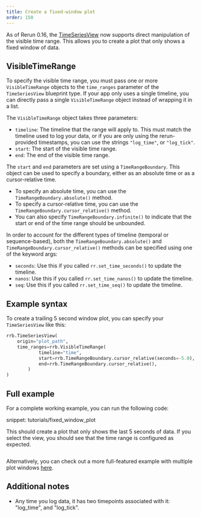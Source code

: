 ```yaml
---
title: Create a fixed-window plot
order: 150
---
```


As of Rerun 0.16, the [TimeSeriesView](../reference/types/views/time_series_view.md) now supports direct
manipulation of the visible time range. This allows you to create a plot that only shows a fixed window of data.

## VisibleTimeRange

To specify the visible time range, you must pass one or more `VisibleTimeRange` objects to the `time_ranges` parameter of the `TimeSeriesView` blueprint type. If your app only uses a single timeline, you can directly pass a single `VisibleTimeRange` object instead of wrapping it in a list.

The `VisibleTimeRange` object takes three parameters:
- `timeline`: The timeline that the range will apply to. This must match the timeline used to log your data, or if you are only using the rerun-provided timestamps, you can use the strings `"log_time"`, or `"log_tick"`.
- `start`: The start of the visible time range.
- `end`: The end of the visible time range.

The `start` and `end` parameters are set using a `TimeRangeBoundary`. This object can be used to specify a boundary,
either as an absolute time or as a cursor-relative time.
- To specify an absolute time, you can use the `TimeRangeBoundary.absolute()` method.
- To specify a cursor-relative time, you can use the `TimeRangeBoundary.cursor_relative()` method.
- You can also specify `TimeRangeBoundary.infinite()` to indicate that the start or end of the time range should be unbounded.

In order to account for the different types of timeline (temporal or sequence-based), both the
`TimeRangeBoundary.absolute()` and `TimeRangeBoundary.cursor_relative()` methods can be specified using one of
the keyword args:
- `seconds`: Use this if you called `rr.set_time_seconds()` to update the timeline.
- `nanos`: Use this if you called `rr.set_time_nanos()` to update the timeline.
- `seq`: Use this if you called `rr.set_time_seq()` to update the timeline.

## Example syntax
To create a trailing 5 second window plot, you can specify your `TimeSeriesView` like this:
```python
rrb.TimeSeriesView(
    origin="plot_path",
    time_ranges=rrb.VisibleTimeRange(
            timeline="time",
            start=rrb.TimeRangeBoundary.cursor_relative(seconds=-5.0),
            end=rrb.TimeRangeBoundary.cursor_relative(),
        )
)
```

## Full example
For a complete working example, you can run the following code:

snippet: tutorials/fixed_window_plot

This should create a plot that only shows the last 5 seconds of data. If you select the view, you should
see that the time range is configured as expected.

<picture>
  <img src="https://static.rerun.io/fixed_window_example/f76228dc2e1212c148064c2193cdf75ef14bb2b9/full.png" alt="">
  <source media="(max-width: 480px)" srcset="https://static.rerun.io/fixed_window_example/f76228dc2e1212c148064c2193cdf75ef14bb2b9/480w.png">
  <source media="(max-width: 768px)" srcset="https://static.rerun.io/fixed_window_example/f76228dc2e1212c148064c2193cdf75ef14bb2b9/768w.png">
  <source media="(max-width: 1024px)" srcset="https://static.rerun.io/fixed_window_example/f76228dc2e1212c148064c2193cdf75ef14bb2b9/1024w.png">
  <source media="(max-width: 1200px)" srcset="https://static.rerun.io/fixed_window_example/f76228dc2e1212c148064c2193cdf75ef14bb2b9/1200w.png">
</picture>

Alternatively, you can check out a more full-featured example with multiple plot windows [here](https://github.com/rerun-io/rerun/tree/latest/examples/python/live_scrolling_plot?speculative-link).

## Additional notes
- Any time you log data, it has two timepoints associated with it: "log_time", and "log_tick".
